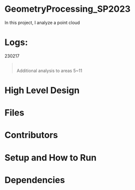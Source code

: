 # GeometryProcessing_SP2023
In this project, I analyze a point cloud

# Logs:
230217
><br>Additional analysis to areas 5~11

# High Level Design
# Files
# Contributors
# Setup and How to Run
# Dependencies
